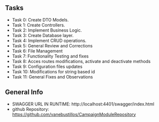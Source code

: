 ## Tasks
- Task 0:
	Create DTO Models.
- Task 1:
	Create Controllers.
- Task 2:
	Implement Business Logic. 
- Task 3:
	Create Database layer.
- Task 4: 
	Implement CRUD operations. 
- Task 5:
	General Review and Corrections
- Task 6:
	File Management
- Task 7:
	Functionality Testing and fixes
- Task 8:
	Acces routes modifications, activate and deactivate methods
- Task 9:
	Configuration files updates
- Task 10:
	Modifications for string based id
- Task 11:
	General Fixes and Observations

## General Info
- SWAGGER URL IN RUNTIME: http://localhost:4401/swagger/index.html
- github Repository: https://github.com/vanebustillos/CampaignModuleRepository